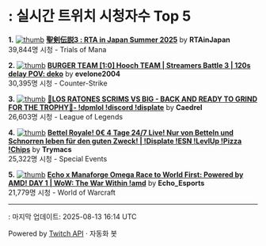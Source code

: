 # : 실시간 트위치 시청자수 Top 5

**1.** [![thumb](https://static-cdn.jtvnw.net/previews-ttv/live_user_rtainjapan-320x180.jpg)](https://twitch.tv/RTAinJapan)
**[聖剣伝説3 : RTA in Japan Summer 2025](https://twitch.tv/RTAinJapan)** by **RTAinJapan**<br>39,844명 시청  - Trials of Mana

**2.** [![thumb](https://static-cdn.jtvnw.net/previews-ttv/live_user_evelone2004-320x180.jpg)](https://twitch.tv/evelone2004)
**[BURGER TEAM [1:0] Hooch TEAM | Streamers Battle 3 | 120s delay POV: deko](https://twitch.tv/evelone2004)** by **evelone2004**<br>30,395명 시청  - Counter-Strike

**3.** [![thumb](https://static-cdn.jtvnw.net/previews-ttv/live_user_caedrel-320x180.jpg)](https://twitch.tv/Caedrel)
**[🔴LOS RATONES SCRIMS VS BIG - BACK AND READY TO GRIND FOR THE TROPHY🔴-  !dpmlol !discord !displate](https://twitch.tv/Caedrel)** by **Caedrel**<br>26,603명 시청  - League of Legends

**4.** [![thumb](https://static-cdn.jtvnw.net/previews-ttv/live_user_trymacs-320x180.jpg)](https://twitch.tv/Trymacs)
**[Bettel Royale! 0€ 4 Tage 24/7 Live! Nur von Betteln und Schnorren leben für den guten Zweck! | !Displate !ESN !LevlUp !Pizza !Chips](https://twitch.tv/Trymacs)** by **Trymacs**<br>25,322명 시청  - Special Events

**5.** [![thumb](https://static-cdn.jtvnw.net/previews-ttv/live_user_echo_esports-320x180.jpg)](https://twitch.tv/Echo_Esports)
**[Echo x Manaforge Omega Race to World First: Powered by AMD!  DAY 1 | WoW: The War Within !amd](https://twitch.tv/Echo_Esports)** by **Echo_Esports**<br>21,779명 시청  - World of Warcraft


---
: 마지막 업데이트: 2025-08-13 16:14 UTC

Powered by [Twitch API](https://dev.twitch.tv/docs/api/reference) · 자동화 봇